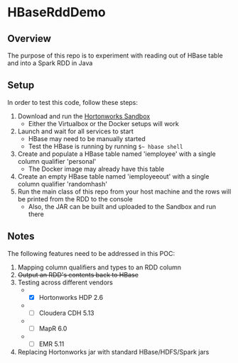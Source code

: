 # HBaseRddDemo

## Overview

The purpose of this repo is to experiment with reading out of HBase table and into a Spark RDD in Java

## Setup

In order to test this code, follow these steps:
1. Download and run the [Hortonworks Sandbox](https://hortonworks.com/downloads/#sandbox)
   * Either the Virtualbox or the Docker setups will work
2. Launch and wait for all services to start
   * HBase may need to be manually started
   * Test the HBase is running by running `$~ hbase shell`
3. Create and populate a HBase table named 'iemployee' with a single column qualifier 'personal'
   * The Docker image may already have this table
4. Create an empty HBase table named 'iemployeeout' with a single column qualifier 'randomhash'
5. Run the main class of this repo from your host machine and the rows will be printed from the RDD to the console
   * Also, the JAR can be built and uploaded to the Sandbox and run there

## Notes

The following features need to be addressed in this POC:
1. Mapping column qualifiers and types to an RDD column
2. ~~Output an RDD's contents back to HBase~~
3. Testing across different vendors
   * -[X] Hortonworks HDP 2.6
   * -[ ] Cloudera CDH 5.13
   * -[ ] MapR 6.0
   * -[ ] EMR 5.11
4. Replacing Hortonworks jar with standard HBase/HDFS/Spark jars



